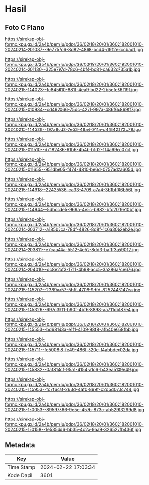 # Hasil

## Foto C Plano

https://sirekap-obj-formc.kpu.go.id/2a4b/pemilu/pdpr/36/02/18/20/01/3602182001010-20240214-201037--9e7757c6-8d82-4868-bcd4-d9f2e6ccbad1.jpg

https://sirekap-obj-formc.kpu.go.id/2a4b/pemilu/pdpr/36/02/18/20/01/3602182001010-20240214-201130--325e797d-78c6-4bf4-bc81-ca632d735a1b.jpg

https://sirekap-obj-formc.kpu.go.id/2a4b/pemilu/pdpr/36/02/18/20/01/3602182001010-20240215-144023--fc845610-881f-4ea9-bd22-2b5efe86f19f.jpg

https://sirekap-obj-formc.kpu.go.id/2a4b/pemilu/pdpr/36/02/18/20/01/3602182001010-20240215-010934--cd492066-75dc-4271-997a-486f6c869ff7.jpg

https://sirekap-obj-formc.kpu.go.id/2a4b/pemilu/pdpr/36/02/18/20/01/3602182001010-20240215-144528--f97a9dd2-7e53-48a4-911a-d4f842373c79.jpg

https://sirekap-obj-formc.kpu.go.id/2a4b/pemilu/pdpr/36/02/18/20/01/3602182001010-20240215-011510--d7182486-61b6-4b4b-b1d2-114a69ec07cf.jpg

https://sirekap-obj-formc.kpu.go.id/2a4b/pemilu/pdpr/36/02/18/20/01/3602182001010-20240215-011655--951dbe05-f474-4810-be6d-0757ad2a605d.jpg

https://sirekap-obj-formc.kpu.go.id/2a4b/pemilu/pdpr/36/02/18/20/01/3602182001010-20240215-144918--22425536-ca33-4708-a7a4-3b1bff06b56f.jpg

https://sirekap-obj-formc.kpu.go.id/2a4b/pemilu/pdpr/36/02/18/20/01/3602182001010-20240215-144944--5dbccde5-969a-4e5c-b982-bfc20f9e10bf.jpg

https://sirekap-obj-formc.kpu.go.id/2a4b/pemilu/pdpr/36/02/18/20/01/3602182001010-20240214-203712--a185b2ca-78df-4826-8d8f-1c6a30b2eb2e.jpg

https://sirekap-obj-formc.kpu.go.id/2a4b/pemilu/pdpr/36/02/18/20/01/3602182001010-20240214-203811--e7caa44a-5512-4e52-8dd3-bafff3a59012.jpg

https://sirekap-obj-formc.kpu.go.id/2a4b/pemilu/pdpr/36/02/18/20/01/3602182001010-20240214-204010--dc8e2bf3-1711-4b98-acc5-3a286a7ce676.jpg

https://sirekap-obj-formc.kpu.go.id/2a4b/pemilu/pdpr/36/02/18/20/01/3602182001010-20240215-145207--2389aa57-5bff-4708-9dfd-8252446147ea.jpg

https://sirekap-obj-formc.kpu.go.id/2a4b/pemilu/pdpr/36/02/18/20/01/3602182001010-20240215-145326--697c3911-b90f-4bf6-8898-aa711db187e4.jpg

https://sirekap-obj-formc.kpu.go.id/2a4b/pemilu/pdpr/36/02/18/20/01/3602182001010-20240215-145553--bd68143a-e1f1-4109-98f8-afb40e658fbb.jpg

https://sirekap-obj-formc.kpu.go.id/2a4b/pemilu/pdpr/36/02/18/20/01/3602182001010-20240215-145711--fe5008f8-fe49-486f-820e-f4abbdec02da.jpg

https://sirekap-obj-formc.kpu.go.id/2a4b/pemilu/pdpr/36/02/18/20/01/3602182001010-20240215-145832--0af814cf-95a1-4154-a1c6-b43ea5139e49.jpg

https://sirekap-obj-formc.kpu.go.id/2a4b/pemilu/pdpr/36/02/18/20/01/3602182001010-20240215-145953--fc7f6caf-263d-4af0-899f-c2d5d070c744.jpg

https://sirekap-obj-formc.kpu.go.id/2a4b/pemilu/pdpr/36/02/18/20/01/3602182001010-20240215-150053--89597866-9e5e-457b-873c-ab52913299d8.jpg

https://sirekap-obj-formc.kpu.go.id/2a4b/pemilu/pdpr/36/02/18/20/01/3602182001010-20240215-150158--1e535dd6-bb35-4c2a-9aa9-326527fb436f.jpg


## Metadata

| Key        | Value               |
| ---------- | ------------------- |
| Time Stamp | 2024-02-22 17:03:34 |
| Kode Dapil | 3601                |



